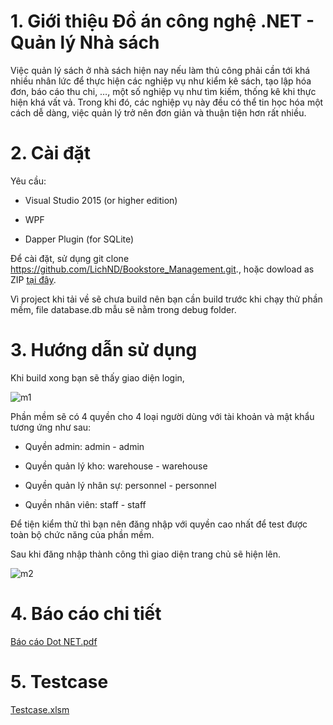 <h1>1. Giới thiệu Đồ án công nghệ .NET - Quản lý Nhà sách</h1>


Việc quản lý sách ở nhà sách hiện nay nếu làm thủ công phải cần tới khá nhiều nhân lức để thực hiện các nghiệp vụ như kiểm kê sách, tạo lập hóa đơn, báo cáo thu chi, …, một số nghiệp vụ như tìm kiếm, thống kê khi thực hiện khá vất vả. Trong khi đó, các nghiệp vụ này đều có thể tin học hóa một cách dễ dàng, việc quản lý trở nên đơn giản và thuận tiện hơn rất nhiều.
<h1>2. Cài đặt</h1>

Yêu cầu:

- Visual Studio 2015 (or higher edition)

- WPF 

- Dapper Plugin (for SQLite)

Để cài đặt, sử dụng git clone https://github.com/LichND/Bookstore_Management.git., hoặc dowload as ZIP [tại đây](https://github.com/LichND/Bookstore_Management/archive/master.zip).

Vì project khi tải về sẽ chưa build nên bạn cần build trước khi chạy thử phần mềm, file database.db mẫu sẽ nằm trong debug folder.

<h1>3. Hướng dẫn sử dụng</h1>

Khi build xong bạn sẽ thấy giao diện login, 

![m1](https://user-images.githubusercontent.com/43202025/60238912-302a1b80-98d6-11e9-9b4e-74db32bbbc41.png)

Phần mềm sẽ có 4 quyền cho 4 loại người dùng với tài khoản và mật khẩu tương ứng như sau:

- Quyền admin: admin - admin

- Quyền quản lý kho: warehouse - warehouse

- Quyền quản lý nhân sự: personnel - personnel

- Quyền nhân viên: staff - staff

Để tiện kiểm thử thì bạn nên đăng nhập với quyền cao nhất để test được toàn bộ chức năng của phần mềm.

Sau khi đăng nhập thành công thì giao diện trang chủ sẽ hiện lên.

![m2](https://user-images.githubusercontent.com/43202025/60239101-b181ae00-98d6-11e9-8b18-ccc39d0bae93.png)

<h1>4. Báo cáo chi tiết</h1>

[Báo cáo Dot NET.pdf](https://github.com/LichND/Bookstore_Management/files/4906937/Bao.caoDotNET.pdf)

<h1>5. Testcase</h1>

[Testcase.xlsm](https://github.com/LichND/Bookstore_Management/raw/master/Bookstore%20Management/Testcase.xlsm)
